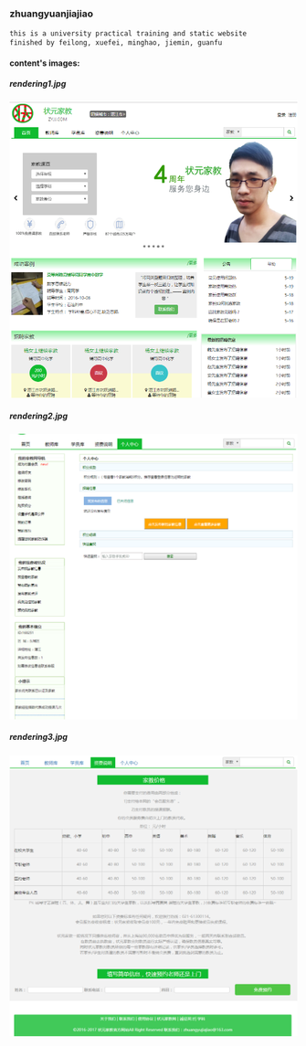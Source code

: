 ### zhuangyuanjiajiao
	this is a university practical training and static website
	finished by feilong, xuefei, minghao, jiemin, guanfu

#### content's images:
##### rendering1.jpg
![](https://github.com/xianyusPadding/zhuangyuanjiajiao/blob/master/images/rendering1.jpg)
##### rendering2.jpg
![](https://github.com/xianyusPadding/zhuangyuanjiajiao/blob/master/images/rendering2.jpg)
##### rendering3.jpg
![](https://github.com/xianyusPadding/zhuangyuanjiajiao/blob/master/images/rendering3.jpg)
